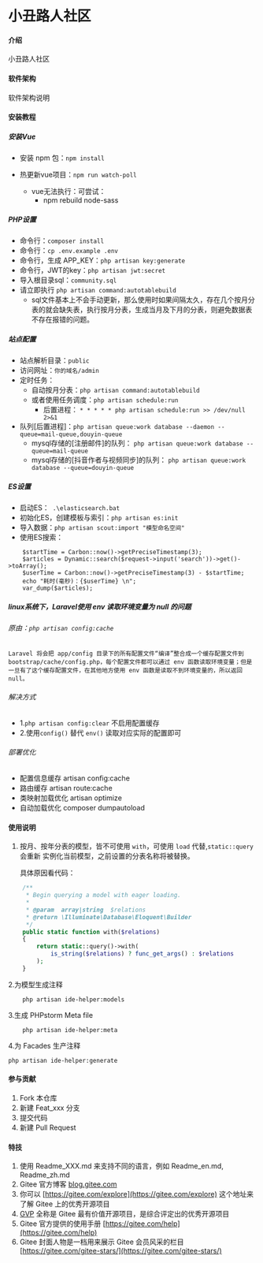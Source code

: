 # 小丑路人社区

#### 介绍
小丑路人社区

#### 软件架构
软件架构说明

#### 安装教程

##### 安装Vue
* 安装 npm 包：`npm install`
* 热更新vue项目：`npm run watch-poll`

    - vue无法执行：可尝试：
        - npm rebuild node-sass
    
##### PHP设置
* 命令行：`composer install`
* 命令行：`cp .env.example .env`
* 命令行，生成 APP_KEY：`php artisan key:generate`
* 命令行，JWT的key：`php artisan jwt:secret`
* 导入根目录sql：`community.sql`
* 请立即执行 `php artisan command:autotablebuild`
    - sql文件基本上不会手动更新，那么使用时如果间隔太久，存在几个按月分表的就会缺失表，执行按月分表，生成当月及下月的分表，则避免数据表不存在报错的问题。


##### 站点配置

- 站点解析目录：`public`
- 访问网址：`你的域名/admin`
- 定时任务：
    - 自动按月分表：`php artisan command:autotablebuild`
    - 或者使用任务调度：`php artisan schedule:run`
        - 后置进程：
            `* * * * * php artisan schedule:run >> /dev/null 2>&1`
- 队列[后置进程]：`php artisan queue:work database --daemon --queue=mail-queue,douyin-queue`
    - mysql存储的[注册邮件]的队列： `php artisan queue:work database --queue=mail-queue`
    - mysql存储的[抖音作者与视频同步]的队列： `php artisan queue:work database --queue=douyin-queue`


##### ES设置
* 启动ES：` .\elasticsearch.bat`
* 初始化ES，创建模板与索引：`php artisan es:init`
* 导入数据：`php artisan scout:import "模型命名空间"`
* 使用ES搜索：
```
    $startTime = Carbon::now()->getPreciseTimestamp(3);
    $articles = Dynamic::search($request->input('search'))->get()->toArray();
    $userTime = Carbon::now()->getPreciseTimestamp(3) - $startTime;
    echo "耗时(毫秒)：{$userTime} \n";
    var_dump($articles);
``` 


##### linux系统下，Laravel使用 env 读取环境变量为 null 的问题

###### 原由：`php artisan config:cache`
    Laravel 将会把 app/config 目录下的所有配置文件“编译”整合成一个缓存配置文件到 bootstrap/cache/config.php，每个配置文件都可以通过 env 函数读取环境变量；但是一旦有了这个缓存配置文件，在其他地方使用 env 函数是读取不到环境变量的，所以返回 null。

###### 解决方式
* 1.`php artisan config:clear` 不启用配置缓存
* 2.使用`config()` 替代 `env()` 读取对应实际的配置即可


###### 部署优化
    
* 配置信息缓存 artisan config:cache
* 路由缓存 artisan route:cache
* 类映射加载优化 artisan optimize
* 自动加载优化 composer dumpautoload


#### 使用说明

1.  按月、按年分表的模型，皆不可使用 `with`，可使用 `load` 代替,`static::query` 会重新 实例化当前模型，之前设置的分表名称将被替换。
    
    具体原因看代码：
```php
    /**
     * Begin querying a model with eager loading.
     *
     * @param  array|string  $relations
     * @return \Illuminate\Database\Eloquent\Builder
     */
    public static function with($relations)
    {
        return static::query()->with(
            is_string($relations) ? func_get_args() : $relations
        );
    }
```

2.为模型生成注释
```
    php artisan ide-helper:models
```

3.生成 PHPstorm Meta file
```
    php artisan ide-helper:meta
```

4.为 Facades 生产注释
```
php artisan ide-helper:generate
```

#### 参与贡献

1.  Fork 本仓库
2.  新建 Feat_xxx 分支
3.  提交代码
4.  新建 Pull Request


#### 特技

1.  使用 Readme\_XXX.md 来支持不同的语言，例如 Readme\_en.md, Readme\_zh.md
2.  Gitee 官方博客 [blog.gitee.com](https://blog.gitee.com)
3.  你可以 [https://gitee.com/explore](https://gitee.com/explore) 这个地址来了解 Gitee 上的优秀开源项目
4.  [GVP](https://gitee.com/gvp) 全称是 Gitee 最有价值开源项目，是综合评定出的优秀开源项目
5.  Gitee 官方提供的使用手册 [https://gitee.com/help](https://gitee.com/help)
6.  Gitee 封面人物是一档用来展示 Gitee 会员风采的栏目 [https://gitee.com/gitee-stars/](https://gitee.com/gitee-stars/)
